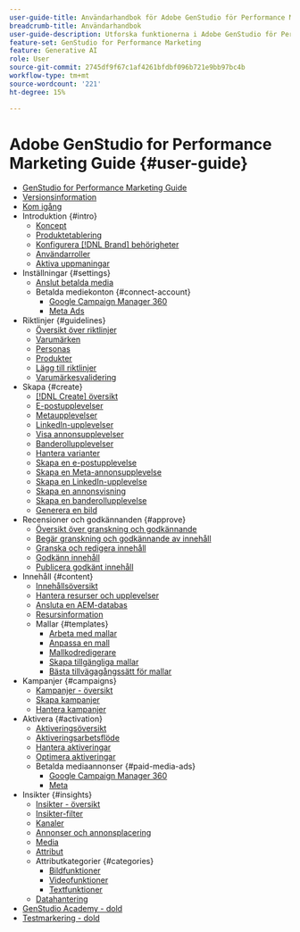 ```yaml
---
user-guide-title: Användarhandbok för Adobe GenStudio för Performance Marketing
breadcrumb-title: Användarhandbok
user-guide-description: Utforska funktionerna i Adobe GenStudio för Performance Marketing. Lär dig hur du snabbt skapar varumärkestillgångar, genererar variationer och optimerar upplevelser.
feature-set: GenStudio for Performance Marketing
feature: Generative AI
role: User
source-git-commit: 2745df9f67c1af4261bfdbf096b721e9bb97bc4b
workflow-type: tm+mt
source-wordcount: '221'
ht-degree: 15%

---
```



# Adobe GenStudio for Performance Marketing Guide {#user-guide}

+ [GenStudio for Performance Marketing Guide](home.md)
+ [Versionsinformation](release-notes.md)
+ [Kom igång](get-started.md)
+ Introduktion {#intro}
   + [Koncept](concepts.md)
   + [Produktetablering](product-provisioning.md)
   + [Konfigurera [!DNL Brand] behörigheter](configure-brand-permissions.md)
   + [Användarroller](user-roles.md)
   + [Aktiva uppmaningar](effective-prompts.md)
+ Inställningar {#settings}
   + [Anslut betalda media](connectors/connect-channel.md)
   + Betalda mediekonton {#connect-account}
      + [Google Campaign Manager 360](connectors/google-cm360.md)
      + [Meta Ads](connectors/meta-ads.md)
+ Riktlinjer {#guidelines}
   + [Översikt över riktlinjer](guidelines/overview.md)
   + [Varumärken](guidelines/brands.md)
   + [Personas](guidelines/personas.md)
   + [Produkter](guidelines/products.md)
   + [Lägg till riktlinjer](guidelines/add-guidelines.md)
   + [Varumärkesvalidering](guidelines/brand-validation.md)
+ Skapa {#create}
   + [[!DNL Create] översikt](create/overview.md)
   + [E-postupplevelser](create/email-experiences.md)
   + [Metaupplevelser](create/meta-experiences.md)
   + [LinkedIn-upplevelser](create/linkedin-experiences.md)
   + [Visa annonsupplevelser](create/display-ad-experiences.md)
   + [Banderollupplevelser](create/banner-experiences.md)
   + [Hantera varianter](create/manage-variants.md)
   + [Skapa en e-postupplevelse](create/create-email-experience.md)
   + [Skapa en Meta-annonsupplevelse](create/create-meta-ad.md)
   + [Skapa en LinkedIn-upplevelse](create/create-linkedin.md)
   + [Skapa en annonsvisning](create/create-display-ad.md)
   + [Skapa en banderollupplevelse](create/create-banner-experience.md)
   + [Generera en bild](create/generate-assets.md)
+ Recensioner och godkännanden {#approve}
   + [Översikt över granskning och godkännande](approvals/overview.md)
   + [Begär granskning och godkännande av innehåll](approvals/request-review.md)
   + [Granska och redigera innehåll](approvals/review-and-edit.md)
   + [Godkänn innehåll](approvals/approve-content.md)
   + [Publicera godkänt innehåll](approvals/publish-content.md)
+ Innehåll {#content}
   + [Innehållsöversikt](content/overview.md)
   + [Hantera resurser och upplevelser](content/manage-assets.md)
   + [Ansluta en AEM-databas](content/connect-aem-repo.md)
   + [Resursinformation](content/asset-details.md)
   + Mallar {#templates}
      + [Arbeta med mallar](content/use-templates.md)
      + [Anpassa en mall](content/customize-template.md)
      + [Mallkodredigerare](content/code-editor.md)
      + [Skapa tillgängliga mallar](content/accessibility-for-templates.md)
      + [Bästa tillvägagångssätt för mallar](content/best-practices-for-templates.md)
+ Kampanjer {#campaigns}
   + [Kampanjer - översikt](campaigns/overview.md)
   + [Skapa kampanjer](campaigns/create-campaign.md)
   + [Hantera kampanjer](campaigns/manage-campaign.md)
+ Aktivera {#activation}
   + [Aktiveringsöversikt](activation/overview.md)
   + [Aktiveringsarbetsflöde](activation/create-activation.md)
   + [Hantera aktiveringar](activation/manage-activations.md)
   + [Optimera aktiveringar](activation/troubleshooting.md)
   + Betalda mediaannonser {#paid-media-ads}
      + [Google Campaign Manager 360](activation/activate-cm360-ad.md)
      + [Meta](activation/activate-meta-ad.md)
+ Insikter {#insights}
   + [Insikter - översikt](insights/overview.md)
   + [Insikter-filter](insights/filter-views.md)
   + [Kanaler](insights/channels.md)
   + [Annonser och annonsplacering](insights/ads.md)
   + [Media](insights/media.md)
   + [Attribut](insights/attributes.md)
   + Attributkategorier {#categories}
      + [Bildfunktioner](insights/image-features.md)
      + [Videofunktioner](insights/video-features.md)
      + [Textfunktioner](insights/text-features.md)
   + [Datahantering](insights/data-management.md)
+ [GenStudio Academy - dold](genstudioacademy.md)
+ [Testmarkering - dold](test-markdown.md)
